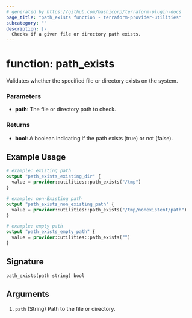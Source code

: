 ```yaml
---
# generated by https://github.com/hashicorp/terraform-plugin-docs
page_title: "path_exists function - terraform-provider-utilities"
subcategory: ""
description: |-
  Checks if a given file or directory path exists.
---
```


# function: path_exists

Validates whether the specified file or directory exists on the system.

### Parameters
- **path**: The file or directory path to check.

### Returns
- **bool**: A boolean indicating if the path exists (true) or not (false).

## Example Usage

```terraform
# example: existing path
output "path_exists_existing_dir" {
  value = provider::utilities::path_exists("/tmp")
}

# example: non-Existing path
output "path_exists_non_existing_path" {
  value = provider::utilities::path_exists("/tmp/nonexistent/path")
}

# example: empty path
output "path_exists_empty_path" {
  value = provider::utilities::path_exists("")
}
```

## Signature

<!-- signature generated by tfplugindocs -->
```text
path_exists(path string) bool
```

## Arguments

<!-- arguments generated by tfplugindocs -->
1. `path` (String) Path to the file or directory.

